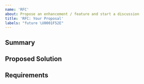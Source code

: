 ```yaml
---
name: 'RFC'
about: Propose an enhancement / feature and start a discussion
title: 'RFC: Your Proposal'
labels: "future \U0001F52E"
---
```


<!--
  🚨 RFCs are for proposed changes (not bugs or questions)
  Specifically they are whenever you'd like to see new features
  being added to gql.tada, or enable new use-cases.

  Please open a Bug Report for issues/bugs, and use GitHub Discussions
  or the Discord channel for questions instead.
-->

## Summary

<!--
  Describe in a couple of words *what* you're proposing.
  If relevant, include *why* this should be addressed now.
  The problem should be clearly stated and the solution
  should be summarised.
-->

## Proposed Solution

<!--
  Explain the solution you're proposing in detail.
  *How* will this change be implemented, and how does it work?
-->

## Requirements

<!--
  This section is *optional*.
  But if your proposed solution has multiple ways
  of being implemented, you don't want to state how
  it may be implemented, or you don't know yet how
  it will be implemented, then:
  *List* what the implementation needs to achieve to fulfil this RFC;
-->
